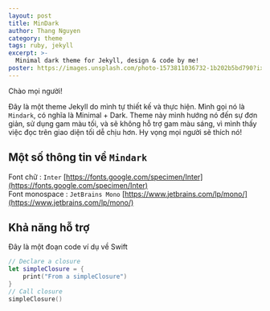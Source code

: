 ```yaml
---
layout: post
title: MinDark
author: Thang Nguyen
category: theme
tags: ruby, jekyll
excerpt: >-
  Minimal dark theme for Jekyll, design & code by me!
poster: https://images.unsplash.com/photo-1573811036732-1b202b5bd790?ixlib=rb-1.2.1&ixid=eyJhcHBfaWQiOjEyMDd9&auto=format&fit=crop&w=1867&q=80
---
```


Chào mọi người!

Đây là một theme Jekyll do mình tự thiết kế và thực hiện. Mình gọi nó là `Mindark`, có nghĩa là Minimal + Dark. Theme này mình hướng nó đến sự đơn giản, sử dụng gam màu tối, và sẽ không hỗ trợ gam màu sáng, vì mình thấy việc đọc trên giao diện tối dễ chịu hơn. Hy vọng mọi người sẽ thích nó!

## Một số thông tin về `Mindark`

Font chữ : `Inter` [https://fonts.google.com/specimen/Inter](https://fonts.google.com/specimen/Inter)
<br>
Font monospace : `JetBrains Mono` [https://www.jetbrains.com/lp/mono/](https://www.jetbrains.com/lp/mono/)

## Khả năng hỗ trợ

Đây là một đoạn code ví dụ về Swift
```swift
// Declare a closure
let simpleClosure = {
    print("From a simpleClosure")
}
// Call closure
simpleClosure()  
```